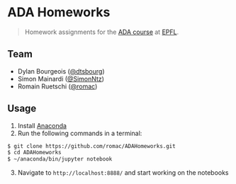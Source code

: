 # ADA Homeworks

> Homework assignments for the [ADA course](http://ada.epfl.ch/) at [EPFL](http://epfl.ch).

## Team

- Dylan Bourgeois ([@dtsbourg](https://github.com/dtsbourg))
- Simon Mainardi ([@SimonNtz](https://github.com/SimonNtz))
- Romain Ruetschi ([@romac](https://github.com/romac))

## Usage

1. Install [Anaconda](https://www.continuum.io/downloads)
2. Run the following commands in a terminal:

```bash
$ git clone https://github.com/romac/ADAHomeworks.git
$ cd ADAHomeworks
$ ~/anaconda/bin/jupyter notebook
```

3. Navigate to `http://localhost:8888/` and start working on the notebooks

